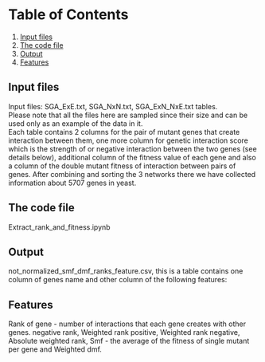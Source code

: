 # Table of Contents
1. [Input files](#input-files)
2. [The code file ](#the-code-file)
3. [Output](#output)
4. [Features](#features)

## Input files
Input files: SGA_ExE.txt, SGA_NxN.txt, SGA_ExN_NxE.txt tables.  
Please note that all the files here are sampled since their size and can be used only as an example of the data in it.  
Each table contains 2 columns for the pair of mutant genes that create interaction between them, one more column for genetic interaction score which is the strength of 
or negative interaction between the two genes (see details below), additional column of the fitness value of each gene and also a column of the double mutant fitness of interaction between pairs of genes.
After combining and sorting the 3 networks there we have collected information about 5707 genes in yeast.

## The code file 
Extract_rank_and_fitness.ipynb 

## Output 
not_normalized_smf_dmf_ranks_feature.csv, this is a table contains one column of genes name and other column of the following features:

## Features
Rank of gene - number of interactions that each gene creates with other genes.
negative rank, Weighted rank positive,  Weighted rank negative, Absolute weighted rank, Smf - the average of the fitness of single mutant per gene and Weighted dmf.
